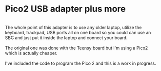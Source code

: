 # Pico2 USB adapter plus more


<BR>
The whole point of this adapter is to use any older laptop, utilize the keyboard, trackpad, USB ports all on one board so you could can use an SBC and just put it inside the laptop and connect your board.
<BR>
<BR>
The original one was done with the Teensy board but I'm using a Pico2 which is actually cheaper.
<BR>
<BR> I've included the code to program the Pico 2 and this is a work in progress.

<BR>

